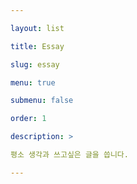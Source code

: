 ```yaml
---

layout: list

title: Essay

slug: essay

menu: true

submenu: false

order: 1

description: >

평소 생각과 쓰고싶은 글을 씁니다.

---
```

